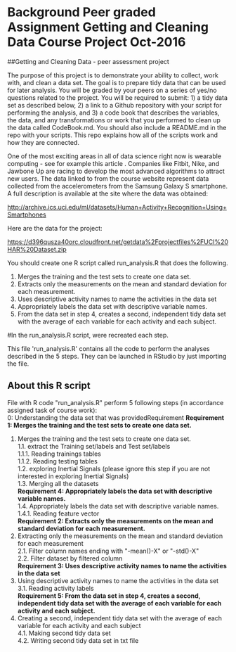 # Background Peer graded Assignment Getting and Cleaning Data Course Project Oct-2016

##Getting and Cleaning Data - peer assessment project

The purpose of this project is to demonstrate your ability to collect, work with, and clean a data set. The goal is to prepare tidy data that can be used for later analysis. You will be graded by your peers on a series of yes/no questions related to the project. You will be required to submit: 1) a tidy data set as described below, 2) a link to a Github repository with your script for performing the analysis, and 3) a code book that describes the variables, the data, and any transformations or work that you performed to clean up the data called CodeBook.md. You should also include a README.md in the repo with your scripts. This repo explains how all of the scripts work and how they are connected.

One of the most exciting areas in all of data science right now is wearable computing - see for example this article . Companies like Fitbit, Nike, and Jawbone Up are racing to develop the most advanced algorithms to attract new users. The data linked to from the course website represent data collected from the accelerometers from the Samsung Galaxy S smartphone. A full description is available at the site where the data was obtained:

http://archive.ics.uci.edu/ml/datasets/Human+Activity+Recognition+Using+Smartphones

Here are the data for the project:

https://d396qusza40orc.cloudfront.net/getdata%2Fprojectfiles%2FUCI%20HAR%20Dataset.zip


You should create one R script called run_analysis.R that does the following.

1. Merges the training and the test sets to create one data set.
2. Extracts only the measurements on the mean and standard deviation for each measurement.
3. Uses descriptive activity names to name the activities in the data set
4. Appropriately labels the data set with descriptive variable names.
5. From the data set in step 4, creates a second, independent tidy data set with the average of each variable for each activity and each subject.

#In the run_analysis.R script,  were recreated  each step.

This file 'run_analysis.R' contains all the code to perform the analyses described in the 5 steps. They can be launched in RStudio by just importing the file.

## About this R script
File with R code "run_analysis.R" perform 5 following steps (in accordance assigned task of course work):   
0: Understanding the data set that was providedRequirement 
**Requirement 1: Merges the training and the test sets to create one data set.**
1. Merges the training and the test sets to create one data set.     
   1.1. extract the Training set/labels and Test set/labels    
        1.1.1. Reading trainings tables     
        1.1.2. Reading testing tables     
   1.2. exploring Inertial Signals (please ignore this step if you are not interested in exploring Inertial Signals)     
   1.3. Merging all the datasets     
**Requirement 4: Appropriately labels the data set with descriptive variable names.**     
  1.4. Appropriately labels the data set with descriptive variable names.    
        1.4.1. Reading feature vector     
**Requirement 2: Extracts only the measurements on the mean and standard deviation for each measurement.**
2. Extracting only the measurements on the mean and standard deviation for each measurement   
  2.1. Filter column names ending with "-mean()-X" or "-std()-X"  
  2.2. Filter dataset by filtered column   
**Requirement 3: Uses descriptive activity names to name the activities in the data set**
3. Using descriptive activity names to name the activities in the data set   
  3.1. Reading activity labels   
**Requirement 5: From the data set in step 4, creates a second, independent tidy data set with the average of each variable for each activity and each subject.**
4. Creating a second, independent tidy data set with the average of each variable for each activity and each subject   
  4.1. Making second tidy data set   
  4.2. Writing second tidy data set in txt file   
